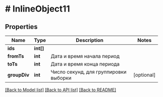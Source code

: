 # # InlineObject11

## Properties

Name | Type | Description | Notes
------------ | ------------- | ------------- | -------------
**ids** | **int[]** |  | 
**fromTs** | **int** | Дата и время начала период | 
**toTs** | **int** | Дата и время конца периода | 
**groupDiv** | **int** | Число секунд, для группировки выборки | [optional] 

[[Back to Model list]](../../README.md#documentation-for-models) [[Back to API list]](../../README.md#documentation-for-api-endpoints) [[Back to README]](../../README.md)


